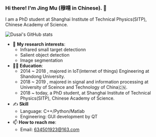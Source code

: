 ### Hi there! I'm Jing Mu (穆靖 in Chinese). 👋

I am a PhD student at Shanghai Institute of Technical Physics(SITP), Chinese Academy of Science.

![Dusai's GitHub stats](https://github-readme-stats.vercel.app/api?username=strawberry-magic-pocket)

- 🧐 **My research interests**:
  * Infrared small target detectionn
  * Salient object detection
  * Image segmentation
- 👩‍🎓 **Education**:
  * 2014 ~ 2018 , majored in IoT(internet of things) Engineering at Shandong University.
  * 2018 ~ 2019 , majored in signal and information processing at University of Sceince and Technology of China🇨🇳.
  * 2018 ~ today, a PhD student, at Shanghai Institute of Technical Physics(SITP), Chinese Academy of Science.
- ✍️ **Skill**
  * Language: C++/Python/Matlab
  * Engineering: GUI development by QT
- 📫 **How to reach me**:
  * Email: 634501923@163.com


